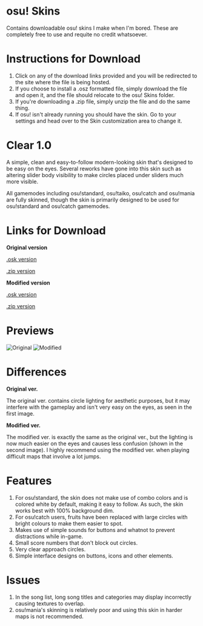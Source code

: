 # osu! Skins
Contains downloadable osu! skins I make when I'm bored. These are completely free to use and requite no credit whatsoever.

# Instructions for Download
1. Click on any of the download links provided and you will be redirected to the site where the file is being hosted.
2. If you choose to install a .osz formatted file, simply download the file and open it, and the file should relocate to the osu! Skins folder.
3. If you're downloading a .zip file, simply unzip the file and do the same thing.
4. If osu! isn't already running you should have the skin. Go to your settings and head over to the Skin customization area to change it.

# Clear 1.0
A simple, clean and easy-to-follow modern-looking skin that's designed to be easy on the eyes. Several reworks have gone into this skin such as altering slider body visibility to make circles placed under sliders much more visible.

All gamemodes including osu!standard, osu!taiko, osu!catch and osu!mania are fully skinned, though the skin is primarily designed to be used for osu!standard and osu!catch gamemodes.

# Links for Download

**Original version**

[.osk version](https://www.mediafire.com/file/0pfh5830v1qa2v6/Clear_1.0.osk/file)

[.zip version](https://www.mediafire.com/file/hvw95lyyhxq6pyr/Clear_1.0.osk.zip/file)

**Modified version**

[.osk version](https://www.mediafire.com/file/0jmvj4weqln54ls/Clear_1.0_%255BModified_Lighting%255D.osk/file)

[.zip version](https://www.mediafire.com/file/kh0795wydepcy08/Clear_1.0_%255BModified_Lighting%255D.osk.zip/file)

# Previews 
![Original](https://i.ibb.co/dc0wK4b/Screen-Shot-2021-09-27-at-9-51-26-PM.png)
![Modified](https://i.ibb.co/Swg5TnG/Screen-Shot-2021-09-27-at-10-02-02-PM.png)

# Differences
**Original ver.**

The original ver. contains circle lighting for aesthetic purposes, but it may interfere with the gameplay and isn't very easy on the eyes, as seen in the first image.

**Modified ver.**

The modified ver. is exactly the same as the original ver., but the lighting is now much easier on the eyes and causes less confusion (shown in the second image). I highly recommend using the modified ver. when playing difficult maps that involve a lot jumps.

# Features
1. For osu!standard, the skin does not make use of combo colors and is colored white by default, making it easy to follow. As such, the skin works best with 100% background dim.
2. For osu!catch users, fruits have been replaced with large circles with bright colours to make them easier to spot.
3. Makes use of simple sounds for buttons and whatnot to prevent distractions while in-game.
4. Small score numbers that don't block out circles.
5. Very clear approach circles.
6. Simple interface designs on buttons, icons and other elements.

# Issues
1. In the song list, long song titles and categories may display incorrectly causing textures to overlap.
2. osu!mania's skinning is relatively poor and using this skin in harder maps is not recommended.
